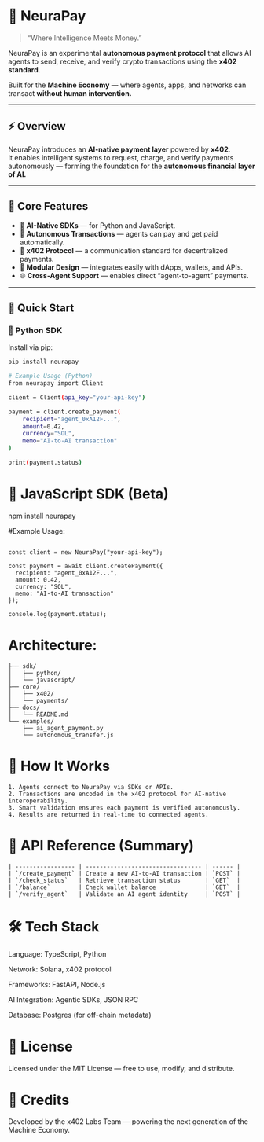 # 🧠 NeuraPay

> “Where Intelligence Meets Money.”

NeuraPay is an experimental **autonomous payment protocol** that allows AI agents to send, receive, and verify crypto transactions using the **x402 standard**.

Built for the **Machine Economy** — where agents, apps, and networks can transact **without human intervention.**

---

## ⚡ Overview

NeuraPay introduces an **AI-native payment layer** powered by **x402**.  
It enables intelligent systems to request, charge, and verify payments autonomously — forming the foundation for the **autonomous financial layer of AI.**

---

## 💎 Core Features

- 🧠 **AI-Native SDKs** — for Python and JavaScript.  
- 🤖 **Autonomous Transactions** — agents can pay and get paid automatically.  
- 🔗 **x402 Protocol** — a communication standard for decentralized payments.  
- 🧩 **Modular Design** — integrates easily with dApps, wallets, and APIs.  
- 🌐 **Cross-Agent Support** — enables direct “agent-to-agent” payments.  

---

## 🚀 Quick Start

### 🐍 Python SDK

Install via pip:

```bash
pip install neurapay

# Example Usage (Python)
from neurapay import Client

client = Client(api_key="your-api-key")

payment = client.create_payment(
    recipient="agent_0xA12F...",
    amount=0.42,
    currency="SOL",
    memo="AI-to-AI transaction"
)

print(payment.status)
```


#  🧩 JavaScript SDK (Beta)
npm install neurapay

#Example Usage:
```import { NeuraPay } from "neurapay";

const client = new NeuraPay("your-api-key");

const payment = await client.createPayment({
  recipient: "agent_0xA12F...",
  amount: 0.42,
  currency: "SOL",
  memo: "AI-to-AI transaction"
});

console.log(payment.status);
```

# Architecture:
```neurapay/
├── sdk/
│   ├── python/
│   └── javascript/
├── core/
│   ├── x402/
│   └── payments/
├── docs/
│   └── README.md
└── examples/
    ├── ai_agent_payment.py
    └── autonomous_transfer.js
```

# 🧠 How It Works
    1. Agents connect to NeuraPay via SDKs or APIs.
    2. Transactions are encoded in the x402 protocol for AI-native interoperability.
    3. Smart validation ensures each payment is verified autonomously.
    4. Results are returned in real-time to connected agents.

# 🧩 API Reference (Summary)

```| Endpoint          | Description                       | Method |
| ----------------- | --------------------------------- | ------ |
| `/create_payment` | Create a new AI-to-AI transaction | `POST` |
| `/check_status`   | Retrieve transaction status       | `GET`  |
| `/balance`        | Check wallet balance              | `GET`  |
| `/verify_agent`   | Validate an AI agent identity     | `POST` |
```

# 🛠 Tech Stack

Language: TypeScript, Python

Network: Solana, x402 protocol

Frameworks: FastAPI, Node.js

AI Integration: Agentic SDKs, JSON RPC

Database: Postgres (for off-chain metadata)

# 🔐 License

Licensed under the MIT License — free to use, modify, and distribute.

# 💜 Credits
Developed by the x402 Labs Team — powering the next generation of the Machine Economy.






